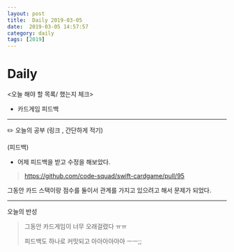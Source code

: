 ```yaml
---
layout: post
title:  Daily 2019-03-05
date:  2019-03-05 14:57:57
category: daily
tags: [2019]
---
```


# Daily

<오늘 해야 할 목록/ 했는지 체크>

- 카드게임 피드백

------

✏️ 오늘의 공부 (링크 , 간단하게 적기)

(피드백)

- 어제 피드백을 받고 수정을 해보았다.

> https://github.com/code-squad/swift-cardgame/pull/95

그동안 카드 스택이랑 점수를 둘이서 관계를 가지고 있으려고 해서 문제가 되었다.

------

오늘의 반성

> 그동안 카드게임이 너무 오래걸렸다 ㅠㅠ
>
> 피드백도 하나로 커밋되고 아아아아아아 ㅡㅡ;; 

